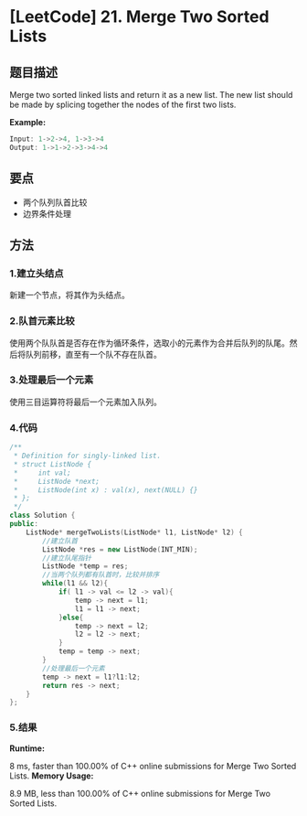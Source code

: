 # [LeetCode] 21. Merge Two Sorted Lists

## 题目描述

Merge two sorted linked lists and return it as a new list. The new list should be made by splicing together the nodes of the first two lists.

**Example:**

```C++
Input: 1->2->4, 1->3->4
Output: 1->1->2->3->4->4
```

## 要点

* 两个队列队首比较
* 边界条件处理

## 方法

### 1.建立头结点

新建一个节点，将其作为头结点。

### 2.队首元素比较

使用两个队队首是否存在作为循环条件，选取小的元素作为合并后队列的队尾。然后将队列前移，直至有一个队不存在队首。

### 3.处理最后一个元素

使用三目运算符将最后一个元素加入队列。

### 4.代码

```C++
/**
 * Definition for singly-linked list.
 * struct ListNode {
 *     int val;
 *     ListNode *next;
 *     ListNode(int x) : val(x), next(NULL) {}
 * };
 */
class Solution {
public:
    ListNode* mergeTwoLists(ListNode* l1, ListNode* l2) {
        //建立队首
        ListNode *res = new ListNode(INT_MIN);
        //建立队尾指针
        ListNode *temp = res;
        //当两个队列都有队首时，比较并排序
        while(l1 && l2){
            if( l1 -> val <= l2 -> val){
                temp -> next = l1;
                l1 = l1 -> next;
            }else{
                temp -> next = l2;
                l2 = l2 -> next;
            }
            temp = temp -> next;
        }
        //处理最后一个元素
        temp -> next = l1?l1:l2;
        return res -> next;
    }
};
```

### 5.结果

**Runtime:**

8 ms, faster than 100.00% of C++ online submissions for Merge Two Sorted Lists.
**Memory Usage:**

8.9 MB, less than 100.00% of C++ online submissions for Merge Two Sorted Lists.
